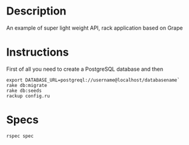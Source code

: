 # Description
An example of super light weight API, rack application based on Grape
# Instructions
First of all you need to create a PostgreSQL database
and then
```
export DATABASE_URL=postgreql://username@localhost/databasename`
rake db:migrate
rake db:seeds
rackup config.ru
```
# Specs
```
rspec spec
```
